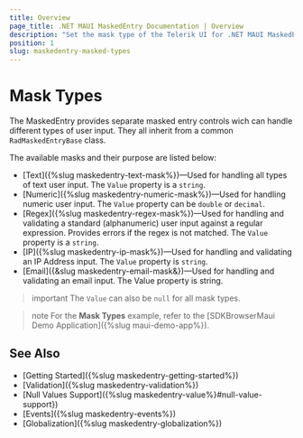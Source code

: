 ```yaml
---
title: Overview
page_title: .NET MAUI MaskedEntry Documentation | Overview
description: "Set the mask type of the Telerik UI for .NET MAUI MaskedEntry to validate the expected user input format such as email, numbers, ip, regex, text."
position: 1
slug: maskedentry-masked-types
---
```


# Mask Types

The MaskedEntry provides separate masked entry controls wich can handle different types of user input. They all inherit from a common `RadMaskedEntryBase` class.

The available masks and their purpose are listed below:

* [Text]({%slug maskedentry-text-mask%})&mdash;Used for handling all types of text user input. The `Value` property is a `string`.
* [Numeric]({%slug maskedentry-numeric-mask%})&mdash;Used for handling numeric user input. The `Value` property can be `double` or `decimal`.
* [Regex]({%slug maskedentry-regex-mask%})&mdash;Used for handling and validating a standard (alphanumeric) user input against a regular expression. Provides errors if the regex is not matched. The `Value` property is a `string`.
* [IP]({%slug maskedentry-ip-mask%})&mdash;Used for handling and validating an IP Address input. The `Value` property is `string`.
* [Email]({&slug maskedentry-email-mask&})&mdash;Used for handling and validating an email input. The Value property is string.

>important The `Value` can also be `null` for all mask types.

>note For the **Mask Types** example, refer to the [SDKBrowserMaui Demo Application]({%slug maui-demo-app%}).

## See Also

- [Getting Started]({%slug maskedentry-getting-started%})
- [Validation]({%slug maskedentry-validation%})
- [Null Values Support]({%slug maskedentry-value%}#null-value-support})
- [Events]({%slug maskedentry-events%})
- [Globalization]({%slug maskedentry-globalization%})
